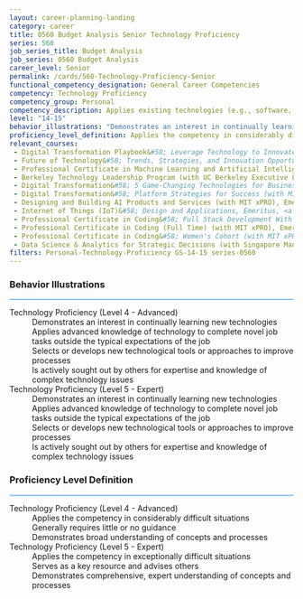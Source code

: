 ```yaml
---
layout: career-planning-landing
category: career
title: 0560 Budget Analysis Senior Technology Proficiency
series: 560
job_series_title: Budget Analysis
job_series: 0560 Budget Analysis
career_level: Senior
permalink: /cards/560-Technology-Proficiency-Senior
functional_competency_designation: General Career Competencies
competency: Technology Proficiency
competency_group: Personal
competency_description: Applies existing technologies (e.g., software, applications, online systems and databases), within IT governance and rules, to meet organizational requirements. Shares technology knowledge with others in the organization. Identifies potential opportunities for the use of new or emerging technologies to improve business processes.
level: "14-15"
behavior_illustrations: "Demonstrates an interest in continually learning new technologies ? Applies advanced knowledge of technology to complete novel job tasks outside the typical expectations of the job ? Selects or develops new technological tools or approaches to improve processes ? Is actively sought out by others for expertise and knowledge of complex technology issues  ? Demonstrates an interest in continually learning new technologies ? Applies advanced knowledge of technology to complete novel job tasks outside the typical expectations of the job ? Selects or develops new technological tools or approaches to improve processes ? Is actively sought out by others for expertise and knowledge of complex technology issues ?"
proficiency_level_definition: Applies the competency in considerably difficult situations ? Generally requires little or no guidance ? Demonstrates broad understanding of concepts and processes ? Applies the competency in exceptionally difficult situations ? Serves as a key resource and advises others ? Demonstrates comprehensive, expert understanding of concepts and processes
relevant_courses: 
 - Digital Transformation Playbook&#58; Leverage Technology to Innovate Your Business (with Stanford Graduate School of Business, Emeritus, <a href="https://em-execed.stanford.edu/digital-transformation-playbook/enterprise/?b2c_form=true&utm_campaign=gsa&utm_source=b2b">https://em-execed.stanford.edu/digital-transformation-playbook/enterprise/?b2c_form=true&utm_campaign=gsa&utm_source=b2b</a>
 - Future of Technology&#58; Trends, Strategies, and Innovation Opportunities (with UC Berkeley Executive Education), Emeritus, <a href="https://em-executive.berkeley.edu/future-technology/enterprise/?b2c_form=true&utm_campaign=gsa&utm_source=b2b">https://em-executive.berkeley.edu/future-technology/enterprise/?b2c_form=true&utm_campaign=gsa&utm_source=b2b</a>
 - Professional Certificate in Machine Learning and Artificial Intelligence (with UC Berkeley Executive Education), Emeritus, <a href="https://em-executive.berkeley.edu/professional-certificate-machine-learning-artificial-intelligence/enterprise/?b2c_form=true&utm_campaign=gsa&utm_source=b2b">https://em-executive.berkeley.edu/professional-certificate-machine-learning-artificial-intelligence/enterprise/?b2c_form=true&utm_campaign=gsa&utm_source=b2b</a>
 - Berkeley Technology Leadership Program (with UC Berkeley Executive Education), Emeritus, <a href="https://em-executive.berkeley.edu/technology-leadership-program/enterprise/?b2c_form=true&utm_campaign=gsa&utm_source=b2b">https://em-executive.berkeley.edu/technology-leadership-program/enterprise/?b2c_form=true&utm_campaign=gsa&utm_source=b2b</a>
 - Digital Transformation&#58; 5 Game-Changing Technologies for Business (with Imperial College Business School Executive Education), Emeritus, <a href="https://execed-online.imperial.ac.uk/digital-transformation/enterprise/?b2c_form=true&utm_campaign=gsa&utm_source=b2b">https://execed-online.imperial.ac.uk/digital-transformation/enterprise/?b2c_form=true&utm_campaign=gsa&utm_source=b2b</a>
 - Digital Transformation&#58; Platform Strategies for Success (with MIT Sloan Executive Education), Emeritus, <a href="https://executive-ed.mit.edu/digital-transformation/enterprise/?b2c_form=true&utm_campaign=gsa&utm_source=b2b">https://executive-ed.mit.edu/digital-transformation/enterprise/?b2c_form=true&utm_campaign=gsa&utm_source=b2b</a>
 - Designing and Building AI Products and Services (with MIT xPRO), Emeritus, <a href="https://executive-ed.xpro.mit.edu/designing-building-ai-products-services/enterprise/?b2c_form=true&utm_campaign=gsa&utm_source=b2b">https://executive-ed.xpro.mit.edu/designing-building-ai-products-services/enterprise/?b2c_form=true&utm_campaign=gsa&utm_source=b2b</a>
 - Internet of Things (IoT)&#58; Design and Applications, Emeritus, <a href="https://executive-ed.xpro.mit.edu/Internet-of-things-iot-design-and-applications/enterprise/?b2c_form=true&utm_campaign=gsa&utm_source=b2b">https://executive-ed.xpro.mit.edu/Internet-of-things-iot-design-and-applications/enterprise/?b2c_form=true&utm_campaign=gsa&utm_source=b2b</a>
 - Professional Certificate in Coding&#58; Full Stack Development With MERN (with MIT xPRO), Emeritus, <a href="https://executive-ed.xpro.mit.edu/professional-certificate-coding/enterprise/?b2c_form=true&utm_campaign=gsa&utm_source=b2b">https://executive-ed.xpro.mit.edu/professional-certificate-coding/enterprise/?b2c_form=true&utm_campaign=gsa&utm_source=b2b</a>
 - Professional Certificate in Coding (Full Time) (with MIT xPRO), Emeritus, <a href="https://executive-ed.xpro.mit.edu/professional-certificate-coding-full-time/enterprise/?b2c_form=true&utm_campaign=gsa&utm_source=b2b">https://executive-ed.xpro.mit.edu/professional-certificate-coding-full-time/enterprise/?b2c_form=true&utm_campaign=gsa&utm_source=b2b</a>
 - Professional Certificate in Coding&#58; Women's Cohort (with MIT xPRO), Emeritus, <a href="https://executive-ed.xpro.mit.edu/professional-certificate-coding-womens-cohort/enterprise/?b2c_form=true&utm_campaign=gsa&utm_source=b2b">https://executive-ed.xpro.mit.edu/professional-certificate-coding-womens-cohort/enterprise/?b2c_form=true&utm_campaign=gsa&utm_source=b2b</a>
 - Data Science & Analytics for Strategic Decisions (with Singapore Management University), Emeritus, <a href="https://smu.emeritus.org/data-science/enterprise/?b2c_form=true&utm_campaign=gsa&utm_source=b2b">https://smu.emeritus.org/data-science/enterprise/?b2c_form=true&utm_campaign=gsa&utm_source=b2b</a>
filters: Personal-Technology-Proficiency GS-14-15 series-0560
---
```


<div class="desktop:grid-col-6 margin-y-3">
  <div class="border-top-2 bg-white padding-3 shadow-5 height-full members-hover border-1px button-border border-top-blue radius-lg card-text-color">
    <h3>Behavior Illustrations</h3>
    <hr style="background-color: #2680EB !important;"/>
    <dl class="text-base card-content-color"><dt>Technology Proficiency (Level 4 - Advanced)</dt><dd>Demonstrates an interest in continually learning new technologies </dd><dd> Applies advanced knowledge of technology to complete novel job tasks outside the typical expectations of the job </dd><dd> Selects or develops new technological tools or approaches to improve processes </dd><dd> Is actively sought out by others for expertise and knowledge of complex technology issues </dd><dt>Technology Proficiency (Level 5 - Expert)</dt><dd>Demonstrates an interest in continually learning new technologies </dd><dd> Applies advanced knowledge of technology to complete novel job tasks outside the typical expectations of the job </dd><dd> Selects or develops new technological tools or approaches to improve processes </dd><dd> Is actively sought out by others for expertise and knowledge of complex technology issues </dd></dl>
  </div>
</div>
<div class="desktop:grid-col-6 margin-y-3">
  <div class="border-top-2 bg-white padding-3 shadow-5 height-full members-hover border-1px button-border border-top-blue radius-lg card-text-color">
    <h3>Proficiency Level Definition</h3>
     <hr style="background-color: #2680EB !important;"/>
    <dl class="text-base card-content-color"><dt>Technology Proficiency (Level 4 - Advanced)</dt><dd>Applies the competency in considerably difficult situations </dd><dd> Generally requires little or no guidance </dd><dd> Demonstrates broad understanding of concepts and processes</dd><dt>Technology Proficiency (Level 5 - Expert)</dt><dd>Applies the competency in exceptionally difficult situations </dd><dd> Serves as a key resource and advises others </dd><dd> Demonstrates comprehensive, expert understanding of concepts and processes</dd></dl>
  </div>
</div>